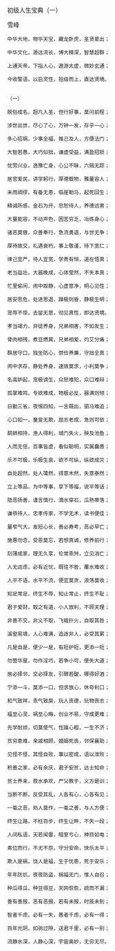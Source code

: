 初级人生宝典（一）

雪峰


    中华大地，物华天宝，藏龙卧虎，圣贤辈出；

    中华文化，源远流长，博大精深，智慧超群；

    上通天帝，下指人心，遨游太虚，微妙玄通；

    今收警语，以启灵性，拾级而上，直达贤境。


    （一）

    脱俗成名，超凡入圣，但行好事，莫问前程；

    涉世出世，尽心了心，万钟一发，存乎一心；

    多心招祸，少事全福，推己及人，方便法门；

    大智若愚，大巧似拙，谦虚受益，满盈招损；

    忧劳兴业，逸豫亡身，心公不昧，六贼无踪；

    居官爱民，讲学躬行，厚德载物，雅量容人；

    未雨绸缪，有备无患，临崖勒马，起死回生；

    精诚所感，金石为开，忠恕待人，养德远害；

    大量能容，不动声色，困苦穷乏，冶炼身心；

    诸恶莫做，众善奉行，急流勇退，与世无争；

    厚待故交，礼遇衰朽，事上敬谨，待下宽仁；

    律己宜严，待人宜宽，学贵有恒，道在悟真；

    老当益壮，大器晚成，心体莹然，不失本真；

    忙里偷闲，闹中取静，心虚意净，明心见性；

    居安思危，处进思退，躁极则昏，静极生明；

    宠辱不惊，去留无意，彻见真性，即达贤境。

    孝当竭力，非徒养身，兄弟相害，不如友生；

    骨肉相残，煮豆燃萁，兄弟相爱，灼艾分痛；

    群居守口，独坐防心，崇俭养廉，守拙全真；

    闹中求存，静处养身，速效莫求，小利莫争；

    名高妒起，宠极谤生，众怒难犯，众口难辩；

    孤掌难鸣，专欲难成，物极必反，器满则倾；

    日勤三省，夜惕四知，一言既出，驷马难追；

    心口如一，童叟无欺，屈志老成，急则可依；

    鹬蚌相持，渔人得利，城门失火，殃及池鱼；

    人而无信，百事皆虚，看似聪明，实属蠢愚；

    乐不可极，乐极生哀，欲不可纵，纵欲成灾；

    自处超然，处人蔼然，得意木然，失意泰然；

    立上等品，为中等事，享下等福，说平等话；

    隐恶扬善，谨言慎行，滴水穿石，瓜熟蒂落；

    谦恭待人，忠孝传家，不学无术，读书便佳；

    量窄气大，发短心长，善必寿考，恶必早亡；

    施惠勿念，受恩莫忘，若想真诚，修养前行；

    刻薄成家，理无久享，伦常乖舛，立见消亡；

    人无远虑，必有近忧，既往不咎，覆水难收；

    人平不语，水平不流，便宜莫贪，浪荡莫收；

    知足常足，终生不辱，知止常止，终生不耻；

    君子爱财，取之有道，小人放利，不顾天理；

    非善不交，非义不取，飞蛾扑火，自取其咎；

    溪壑易填，人心难满，追逐非人，必受其累；

    凡是自是，便少一是，有短护短，更添一短；

    勿营华屋，勿作淫巧，若争小可，便失大道；

    居必择邻，交必择友，引酵若酸，哪得好酒；

    宁添一斗，莫添一口，但求放心，休夸利口；

    和气致祥，乖气致戾，玩人丧德，玩物丧志；

    福至心灵，祸至心晦，创业不易，守成更难；

    先学耐烦，切莫使气，性躁心粗，一生不济；

    贫穷患难，亲戚相顾，婚姻死丧，邻保襄助；

    见怪不怪，其怪自败，事以密成，语以泄败；

    积善之家，必有余庆，君子安贫，达士知命；

    贫士养亲，菽水承欢，严父教子，义方是训；

    当断不断，反受其乱，人各有心，心各有见；

    一毫之恶，劝人莫作，一毫之善，与人方便；

    终生让路，不枉百步，终生让畔，不失一段；

    人间私语，天若闻雷，暗室亏心，神目如电；

    素位而行，不尤不怨，守分安命，快乐太平；

    欺人是祸，饶人是福，生于忧患，死于安乐；

    年年防饥，夜夜防盗，祸福无门，惟人自召；

    种瓜得瓜，种豆得豆，天网恢恢，疏而不漏；

    善有善报，恶有恶报，若有未报，时辰未到；

    智者千虑，必有一失，愚者千虑，必有一得；

    百年光阴，如驹过隙，送君千里，必有一别；

    流静水深，人静心深，宇宙奥妙，无穷无尽。



